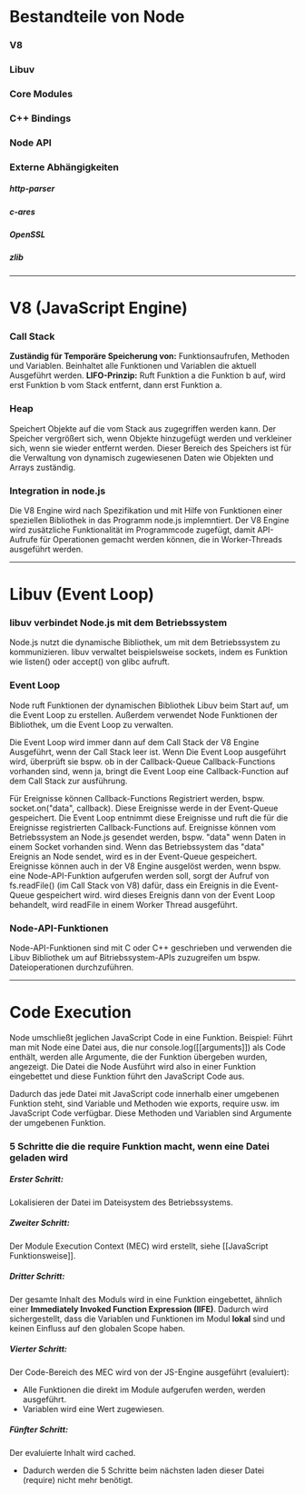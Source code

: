 # Bestandteile von Node
### V8
### Libuv
### Core Modules

### C++ Bindings

### Node API

### Externe Abhängigkeiten
##### http-parser
##### c-ares
##### OpenSSL
##### zlib

---

# V8 (JavaScript Engine)
### Call Stack
**Zuständig für Temporäre Speicherung von:** Funktionsaufrufen, Methoden und Variablen.
Beinhaltet alle Funktionen und Variablen die aktuell Ausgeführt werden.
**LIFO-Prinzip:** Ruft Funktion a die Funktion b auf, wird erst Funktion b vom Stack entfernt, dann erst Funktion a.

### Heap
Speichert Objekte auf die vom Stack aus zugegriffen werden kann.
Der Speicher vergrößert sich, wenn Objekte hinzugefügt werden und verkleiner sich, wenn sie wieder entfernt werden.
Dieser Bereich des Speichers ist für die Verwaltung von dynamisch zugewiesenen Daten wie Objekten und Arrays zuständig.

### Integration in node.js
Die V8 Engine wird nach Spezifikation und mit Hilfe von Funktionen einer speziellen Bibliothek in das Programm node.js implemntiert.
Der V8 Engine wird zusätzliche Funktionalität im Programmcode zugefügt, damit API-Aufrufe für Operationen gemacht werden können, die in Worker-Threads ausgeführt werden.

---

# Libuv (Event Loop)

### libuv verbindet Node.js mit dem Betriebssystem
Node.js nutzt die dynamische Bibliothek, um mit dem Betriebssystem zu kommunizieren. libuv verwaltet beispielsweise sockets, indem es Funktion wie listen() oder accept() von glibc aufruft.

### Event Loop
Node ruft Funktionen der dynamischen Bibliothek Libuv beim Start auf, um die Event Loop zu erstellen. Außerdem verwendet Node Funktionen der Bibliothek, um die Event Loop zu verwalten.

Die Event Loop wird immer dann auf dem Call Stack der V8 Engine Ausgeführt, wenn der Call Stack leer ist.
Wenn Die Event Loop ausgeführt wird, überprüft sie bspw. ob in der Callback-Queue Callback-Functions vorhanden sind, wenn ja, bringt die Event Loop eine Callback-Function auf dem Call Stack zur ausführung.

Für Ereignisse können Callback-Functions Registriert werden, bspw. socket.on("data", callback).
Diese Ereignisse werde in der Event-Queue gespeichert.
Die Event Loop entnimmt diese Ereignisse und ruft die für die Ereignisse registrierten Callback-Functions auf.
Ereignisse können vom Betriebssystem an Node.js gesendet werden, bspw. "data" wenn Daten in einem Socket vorhanden sind. Wenn das Betriebssystem das "data" Ereignis an Node sendet, wird es in der Event-Queue gespeichert.
Ereignisse können auch in der V8 Engine ausgelöst werden, wenn bspw. eine Node-API-Funktion aufgerufen werden soll, sorgt der Aufruf von fs.readFile() (im Call Stack von V8) dafür, dass ein Ereignis in die Event-Queue gespeichert wird. wird dieses Ereignis dann von der Event Loop behandelt, wird readFile in einem Worker Thread ausgeführt.
### Node-API-Funktionen
Node-API-Funktionen sind mit C oder C++ geschrieben und verwenden die Libuv Bibliothek um auf Bitriebssystem-APIs zuzugreifen um bspw. Dateioperationen durchzuführen.


---

# Code Execution


Node umschließt jeglichen JavaScript Code in eine Funktion.
Beispiel: Führt man mit Node eine Datei aus, die nur console.log([[arguments]]) als Code enthält, werden alle Argumente, die der Funktion übergeben wurden, angezeigt. 
Die Datei die Node Ausführt wird also in einer Funktion eingebettet und diese Funktion führt den JavaScript Code aus.

Dadurch das jede Datei mit JavaScript code innerhalb einer umgebenen Funktion steht, sind Variable und Methoden wie exports, require usw. im JavaScript Code verfügbar. Diese Methoden und Variablen sind Argumente der umgebenen Funktion.

### 5 Schritte die die require Funktion macht, wenn eine Datei geladen wird
##### Erster Schritt:
Lokalisieren der Datei im Dateisystem des Betriebssystems.

##### Zweiter Schritt:
Der Module Execution Context (MEC) wird erstellt, siehe [[JavaScript Funktionsweise]].
##### Dritter Schritt:
Der gesamte Inhalt des Moduls wird in eine Funktion eingebettet, ähnlich einer **Immediately Invoked Function Expression (IIFE)**. Dadurch wird sichergestellt, dass die Variablen und Funktionen im Modul **lokal** sind und keinen Einfluss auf den globalen Scope haben.
##### Vierter Schritt:
Der Code-Bereich des MEC wird von der JS-Engine ausgeführt (evaluiert):
- Alle Funktionen die direkt im Module aufgerufen werden, werden ausgeführt.
- Variablen wird eine Wert zugewiesen.

##### Fünfter Schritt:
Der evaluierte Inhalt wird cached.
- Dadurch werden die 5 Schritte beim nächsten laden dieser Datei (require) nicht mehr benötigt.